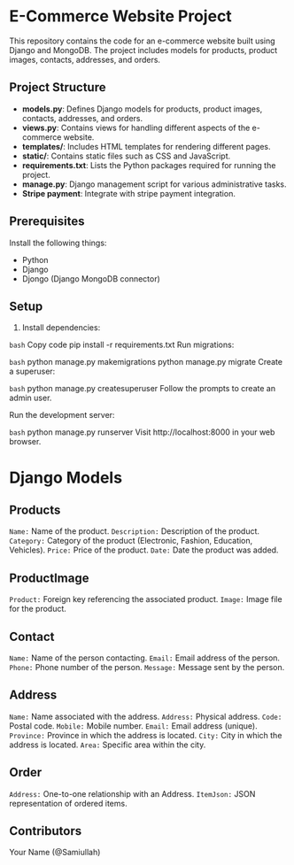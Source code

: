 # E-Commerce Website Project

This repository contains the code for an e-commerce website built using Django and MongoDB. The project includes models for products, product images, contacts, addresses, and orders.

## Project Structure

- **models.py**: Defines Django models for products, product images, contacts, addresses, and orders.
- **views.py**: Contains views for handling different aspects of the e-commerce website.
- **templates/**: Includes HTML templates for rendering different pages.
- **static/**: Contains static files such as CSS and JavaScript.
- **requirements.txt**: Lists the Python packages required for running the project.
- **manage.py**: Django management script for various administrative tasks.
- **Stripe payment**: Integrate with stripe payment integration. 

## Prerequisites

Install the following things:

- Python
- Django
- Djongo (Django MongoDB connector)

## Setup
1. Install dependencies:

`bash`
Copy code
pip install -r requirements.txt
Run migrations:

`bash`
python manage.py makemigrations
python manage.py migrate
Create a superuser:

`bash`
python manage.py createsuperuser
Follow the prompts to create an admin user.

Run the development server:

`bash`
python manage.py runserver
Visit http://localhost:8000 in your web browser.

# Django Models
## Products
`Name:` Name of the product.
`Description:` Description of the product.
`Category:` Category of the product (Electronic, Fashion, Education, Vehicles).
`Price:` Price of the product.
`Date:` Date the product was added.
## ProductImage
`Product:` Foreign key referencing the associated product.
`Image:` Image file for the product.
## Contact
`Name:` Name of the person contacting.
`Email:` Email address of the person.
`Phone:` Phone number of the person.
`Message:` Message sent by the person.
## Address
`Name:` Name associated with the address.
`Address:` Physical address.
`Code:` Postal code.
`Mobile:` Mobile number.
`Email:` Email address (unique).
`Province:` Province in which the address is located.
`City:` City in which the address is located.
`Area:` Specific area within the city.
## Order
`Address:` One-to-one relationship with an Address. 
`ItemJson:` JSON representation of ordered items.
## Contributors
Your Name (@Samiullah)